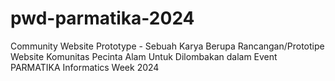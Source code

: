 # pwd-parmatika-2024
Community Website Prototype - Sebuah Karya Berupa Rancangan/Prototipe Website Komunitas Pecinta Alam Untuk Dilombakan dalam Event PARMATIKA Informatics Week 2024
